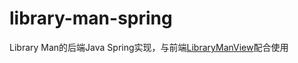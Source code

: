 # library-man-spring

Library Man的后端Java Spring实现，与前端[LibraryManView](https://github.com/WeiYuanStudio/LibraryManView)配合使用
